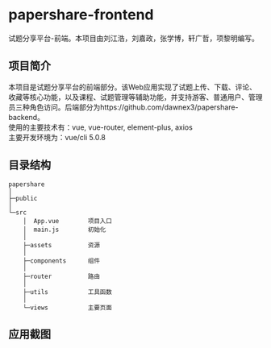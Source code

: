 # papershare-frontend
试题分享平台-前端。本项目由刘江浩，刘嘉政，张学博，轩广哲，项黎明编写。

## 项目简介
本项目是试题分享平台的前端部分。该Web应用实现了试题上传、下载、评论、收藏等核心功能，以及课程、试题管理等辅助功能，并支持游客、普通用户、管理员三种角色访问。后端部分为https://github.com/dawnex3/papershare-backend。  
使用的主要技术有：vue, vue-router, element-plus, axios  
主要开发环境为：vue/cli 5.0.8  

## 目录结构
```
papershare
│
├─public            
│
└─src
    │  App.vue        项目入口
    │  main.js        初始化
    │
    ├─assets          资源
    │
    ├─components      组件
    │
    ├─router          路由
    │
    ├─utils           工具函数
    │
    └─views           主要页面

```

## 应用截图


